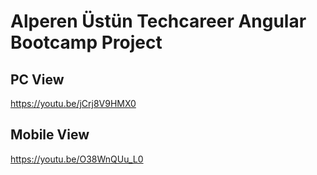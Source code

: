 # Alperen Üstün Techcareer Angular Bootcamp Project

## PC View
https://youtu.be/jCrj8V9HMX0

## Mobile View
https://youtu.be/O38WnQUu_L0


